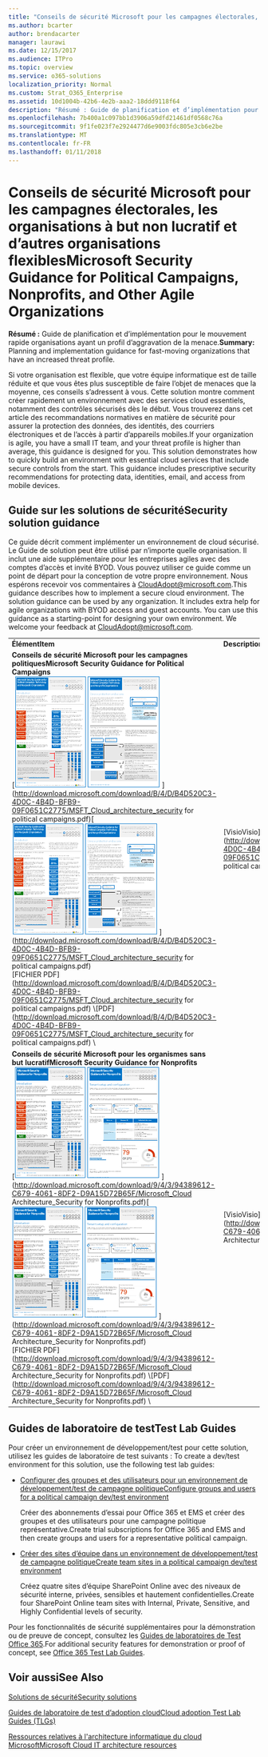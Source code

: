 ```yaml
---
title: "Conseils de sécurité Microsoft pour les campagnes électorales, les organisations à but non lucratif et d’autres organisations flexibles"
ms.author: bcarter
author: brendacarter
manager: laurawi
ms.date: 12/15/2017
ms.audience: ITPro
ms.topic: overview
ms.service: o365-solutions
localization_priority: Normal
ms.custom: Strat_O365_Enterprise
ms.assetid: 10d1004b-42b6-4e2b-aaa2-18ddd9118f64
description: "Résumé : Guide de planification et d’implémentation pour se déplacent rapidement les organisations ayant un profil d’aggravation de la menace."
ms.openlocfilehash: 7b400a1c097bb1d3906a59dfd21461df0568c76a
ms.sourcegitcommit: 9f1fe023f7e2924477d6e9003fdc805e3cb6e2be
ms.translationtype: MT
ms.contentlocale: fr-FR
ms.lasthandoff: 01/11/2018
---
```

# <a name="microsoft-security-guidance-for-political-campaigns-nonprofits-and-other-agile-organizations"></a><span data-ttu-id="f4ca1-103">Conseils de sécurité Microsoft pour les campagnes électorales, les organisations à but non lucratif et d’autres organisations flexibles</span><span class="sxs-lookup"><span data-stu-id="f4ca1-103">Microsoft Security Guidance for Political Campaigns, Nonprofits, and Other Agile Organizations</span></span>

 <span data-ttu-id="f4ca1-104">**Résumé :** Guide de planification et d’implémentation pour le mouvement rapide organisations ayant un profil d’aggravation de la menace.</span><span class="sxs-lookup"><span data-stu-id="f4ca1-104">**Summary:** Planning and implementation guidance for fast-moving organizations that have an increased threat profile.</span></span>
  
<span data-ttu-id="f4ca1-p101">Si votre organisation est flexible, que votre équipe informatique est de taille réduite et que vous êtes plus susceptible de faire l’objet de menaces que la moyenne, ces conseils s’adressent à vous. Cette solution montre comment créer rapidement un environnement avec des services cloud essentiels, notamment des contrôles sécurisés dès le début. Vous trouverez dans cet article des recommandations normatives en matière de sécurité pour assurer la protection des données, des identités, des courriers électroniques et de l’accès à partir d’appareils mobiles.</span><span class="sxs-lookup"><span data-stu-id="f4ca1-p101">If your organization is agile, you have a small IT team, and your threat profile is higher than average, this guidance is designed for you. This solution demonstrates how to quickly build an environment with essential cloud services that include secure controls from the start. This guidance includes prescriptive security recommendations for protecting data, identities, email, and access from mobile devices.</span></span>
  
## <a name="security-solution-guidance"></a><span data-ttu-id="f4ca1-108">Guide sur les solutions de sécurité</span><span class="sxs-lookup"><span data-stu-id="f4ca1-108">Security solution guidance</span></span>

<span data-ttu-id="f4ca1-p102">Ce guide décrit comment implémenter un environnement de cloud sécurisé. Le Guide de solution peut être utilisé par n’importe quelle organisation. Il inclut une aide supplémentaire pour les entreprises agiles avec des comptes d’accès et invité BYOD. Vous pouvez utiliser ce guide comme un point de départ pour la conception de votre propre environnement. Nous espérons recevoir vos commentaires à [CloudAdopt@microsoft.com](mailto:CloudAdopt@microsoft.com).</span><span class="sxs-lookup"><span data-stu-id="f4ca1-p102">This guidance describes how to implement a secure cloud environment. The solution guidance can be used by any organization. It includes extra help for agile organizations with BYOD access and guest accounts. You can use this guidance as a starting-point for designing your own environment. We welcome your feedback at [CloudAdopt@microsoft.com](mailto:CloudAdopt@microsoft.com).</span></span> 
  
|||
|:-----|:-----|
|<span data-ttu-id="f4ca1-114">**Élément**</span><span class="sxs-lookup"><span data-stu-id="f4ca1-114">**Item**</span></span> <br/> |<span data-ttu-id="f4ca1-115">**Description**</span><span class="sxs-lookup"><span data-stu-id="f4ca1-115">**Description**</span></span> <br/> |
|<span data-ttu-id="f4ca1-116">**Conseils de sécurité Microsoft pour les campagnes politiques**</span><span class="sxs-lookup"><span data-stu-id="f4ca1-116">**Microsoft Security Guidance for Political Campaigns**</span></span> <br/> <span data-ttu-id="f4ca1-117">[![CLOU de curseur de défilement pour mini affiche la valeur.](images/d370ce28-ca40-4930-9a2c-907312aa06c8.png)          ](http://download.microsoft.com/download/B/4/D/B4D520C3-4D0C-4B4D-BFB9-09F0651C2775/MSFT_Cloud_architecture_security for political campaigns.pdf)</span><span class="sxs-lookup"><span data-stu-id="f4ca1-117">[![Thumb nail for mini poster set.](images/d370ce28-ca40-4930-9a2c-907312aa06c8.png)          ](http://download.microsoft.com/download/B/4/D/B4D520C3-4D0C-4B4D-BFB9-09F0651C2775/MSFT_Cloud_architecture_security for political campaigns.pdf)</span></span> <br/> <span data-ttu-id="f4ca1-118">[FICHIER PDF](http://download.microsoft.com/download/B/4/D/B4D520C3-4D0C-4B4D-BFB9-09F0651C2775/MSFT_Cloud_architecture_security for political campaigns.pdf)  \\</span><span class="sxs-lookup"><span data-stu-id="f4ca1-118">[PDF](http://download.microsoft.com/download/B/4/D/B4D520C3-4D0C-4B4D-BFB9-09F0651C2775/MSFT_Cloud_architecture_security for political campaigns.pdf)  \\</span></span>| [<span data-ttu-id="f4ca1-119">Visio</span><span class="sxs-lookup"><span data-stu-id="f4ca1-119">Visio</span></span>](http://download.microsoft.com/download/B/4/D/B4D520C3-4D0C-4B4D-BFB9-09F0651C2775/MSFT_Cloud_architecture_security for political campaigns.vsdx) <br/> |<span data-ttu-id="f4ca1-p103">Ce guide utilise une organisation gérant une campagne politique comme exemple. Vous pouvez l’utiliser comme point de départ pour n’importe quel environnement. </span><span class="sxs-lookup"><span data-stu-id="f4ca1-p103">This guidance uses a political campaign organization as an example. Use this guidance as a starting point for any environment.</span></span>  <br/> |
|<span data-ttu-id="f4ca1-122">**Conseils de sécurité Microsoft pour les organismes sans but lucratif**</span><span class="sxs-lookup"><span data-stu-id="f4ca1-122">**Microsoft Security Guidance for Nonprofits**</span></span> <br/> <span data-ttu-id="f4ca1-123">[![Image du visualiseur pour le fichier téléchargeable](images/e4784889-1c69-4067-9a8f-31d31d1eceea.png)          ](http://download.microsoft.com/download/9/4/3/94389612-C679-4061-8DF2-D9A15D72B65F/Microsoft_Cloud Architecture_Security for Nonprofits.pdf)</span><span class="sxs-lookup"><span data-stu-id="f4ca1-123">[![Thumnail image for downloadable file](images/e4784889-1c69-4067-9a8f-31d31d1eceea.png)          ](http://download.microsoft.com/download/9/4/3/94389612-C679-4061-8DF2-D9A15D72B65F/Microsoft_Cloud Architecture_Security for Nonprofits.pdf)</span></span> <br/> <span data-ttu-id="f4ca1-124">[FICHIER PDF](http://download.microsoft.com/download/9/4/3/94389612-C679-4061-8DF2-D9A15D72B65F/Microsoft_Cloud Architecture_Security for Nonprofits.pdf)  \\</span><span class="sxs-lookup"><span data-stu-id="f4ca1-124">[PDF](http://download.microsoft.com/download/9/4/3/94389612-C679-4061-8DF2-D9A15D72B65F/Microsoft_Cloud Architecture_Security for Nonprofits.pdf)  \\</span></span>| [<span data-ttu-id="f4ca1-125">Visio</span><span class="sxs-lookup"><span data-stu-id="f4ca1-125">Visio</span></span>](http://download.microsoft.com/download/9/4/3/94389612-C679-4061-8DF2-D9A15D72B65F/Microsoft_Cloud Architecture_Security for Nonprofits.vsdx) <br/> |<span data-ttu-id="f4ca1-p104">Ce guide a été légèrement révisé pour les organisations à but non lucratif. Par exemple, il répertorie les plans Office 365 pour les associations. Les consignes technique fournies sont les mêmes que dans le guide de solution de campagne politique.</span><span class="sxs-lookup"><span data-stu-id="f4ca1-p104">This guide is slightly revised for nonprofit organizations. For example, it references Office 365 Nonprofit plans. The technical guidance is the same as the political campaign solution guide.</span></span>  <br/> |
   
## <a name="test-lab-guides"></a><span data-ttu-id="f4ca1-129">Guides de laboratoire de test</span><span class="sxs-lookup"><span data-stu-id="f4ca1-129">Test Lab Guides</span></span>

<span data-ttu-id="f4ca1-130">Pour créer un environnement de développement/test pour cette solution, utilisez les guides de laboratoire de test suivants :  </span><span class="sxs-lookup"><span data-stu-id="f4ca1-130">To create a dev/test environment for this solution, use the following test lab guides:</span></span> 
  
- [<span data-ttu-id="f4ca1-131">Configurer des groupes et des utilisateurs pour un environnement de développement/test de campagne politique</span><span class="sxs-lookup"><span data-stu-id="f4ca1-131">Configure groups and users for a political campaign dev/test environment</span></span>](configure-groups-and-users-for-a-political-campaign-dev-test-environment.md)
    
     <span data-ttu-id="f4ca1-132">Créer des abonnements d’essai pour Office 365 et EMS et créer des groupes et des utilisateurs pour une campagne politique représentative.</span><span class="sxs-lookup"><span data-stu-id="f4ca1-132">Create trial subscriptions for Office 365 and EMS and then create groups and users for a representative political campaign.</span></span>
    
- [<span data-ttu-id="f4ca1-133">Créer des sites d’équipe dans un environnement de développement/test de campagne politique</span><span class="sxs-lookup"><span data-stu-id="f4ca1-133">Create team sites in a political campaign dev/test environment</span></span>](create-team-sites-in-a-political-campaign-dev-test-environment.md)
    
    <span data-ttu-id="f4ca1-134">Créez quatre sites d’équipe SharePoint Online avec des niveaux de sécurité interne, privées, sensibles et hautement confidentielles.</span><span class="sxs-lookup"><span data-stu-id="f4ca1-134">Create four SharePoint Online team sites with Internal, Private, Sensitive, and Highly Confidential levels of security.</span></span>
    
<span data-ttu-id="f4ca1-135">Pour les fonctionnalités de sécurité supplémentaires pour la démonstration ou de preuve de concept, consultez les [Guides de laboratoires de Test Office 365](http://aka.ms/o365tlgs).</span><span class="sxs-lookup"><span data-stu-id="f4ca1-135">For additional security features for demonstration or proof of concept, see [Office 365 Test Lab Guides](http://aka.ms/o365tlgs).</span></span>
  
## <a name="see-also"></a><span data-ttu-id="f4ca1-136">Voir aussi</span><span class="sxs-lookup"><span data-stu-id="f4ca1-136">See Also</span></span>

[<span data-ttu-id="f4ca1-137">Solutions de sécurité</span><span class="sxs-lookup"><span data-stu-id="f4ca1-137">Security solutions</span></span>](security-solutions.md)
  
[<span data-ttu-id="f4ca1-138">Guides de laboratoire de test d’adoption cloud</span><span class="sxs-lookup"><span data-stu-id="f4ca1-138">Cloud adoption Test Lab Guides (TLGs)</span></span>](cloud-adoption-test-lab-guides-tlgs.md)
  
[<span data-ttu-id="f4ca1-139">Ressources relatives à l'architecture informatique du cloud Microsoft</span><span class="sxs-lookup"><span data-stu-id="f4ca1-139">Microsoft Cloud IT architecture resources</span></span>](microsoft-cloud-it-architecture-resources.md)



